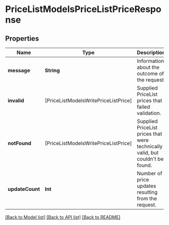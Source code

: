 # PriceListModelsPriceListPriceResponse

## Properties
Name | Type | Description | Notes
------------ | ------------- | ------------- | -------------
**message** | **String** | Information about the outcome of the request. | [optional] 
**invalid** | [PriceListModelsWritePriceListPrice] | Supplied PriceList prices that failed validation. | [optional] 
**notFound** | [PriceListModelsWritePriceListPrice] | Supplied PriceList prices that were technically valid, but couldn&#39;t be found. | [optional] 
**updateCount** | **Int** | Number of price updates resulting from the request. | [optional] 

[[Back to Model list]](../README.md#documentation-for-models) [[Back to API list]](../README.md#documentation-for-api-endpoints) [[Back to README]](../README.md)


